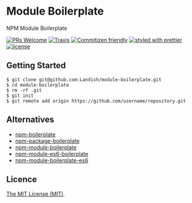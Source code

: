 # Module Boilerplate

NPM Module Boilerplate

[![PRs Welcome](https://img.shields.io/badge/PRs-welcome-brightgreen.svg)](http://makeapullrequest.com)
[![Travis](https://img.shields.io/travis/Landish/module-boilerplate.svg)](https://github.com/Landish/module-boilerplate)
[![Commitizen friendly](https://img.shields.io/badge/commitizen-friendly-brightgreen.svg)](http://commitizen.github.io/cz-cli/)
[![styled with prettier](https://img.shields.io/badge/styled_with-prettier-ff69b4.svg)](https://github.com/prettier/prettier)
[![license](https://img.shields.io/github/license/mashape/apistatus.svg)](https://github.com/Landish/module-boilerplate)

## Getting Started

```shell
$ git clone git@github.com:Landish/module-boilerplate.git
$ cd module-boilerplate
$ rm -rf .git
$ git init
$ git remote add origin https://github.com/username/repository.git
```

## Alternatives

- [npm-boilerplate](https://www.npmjs.com/package/npm-boilerplate)
- [npm-package-boilerplate](https://www.npmjs.com/package/npm-package-boilerplate)
- [npm-module-boilerplate](https://www.npmjs.com/package/npm-module-boilerplate)
- [npm-module-es6-boilerplate](https://www.npmjs.com/package/npm-module-es6-boilerplate)
- [npm-module-boilerplate-es6](https://www.npmjs.com/package/npm-module-boilerplate-es6)

## Licence

[The MIT License (MIT)](https://github.com/Landish/module-boilerplate/blob/master/LICENSE).
